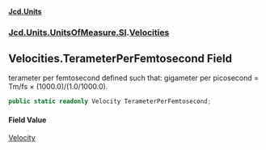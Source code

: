#### [Jcd.Units](index 'index')
### [Jcd.Units.UnitsOfMeasure.SI](Jcd.Units.UnitsOfMeasure.SI 'Jcd.Units.UnitsOfMeasure.SI').[Velocities](Velocities 'Jcd.Units.UnitsOfMeasure.SI.Velocities')

## Velocities.TerameterPerFemtosecond Field

terameter per femtosecond defined such that: gigameter per picosecond = Tm/fs × (1000.0)/(1.0/1000.0).

```csharp
public static readonly Velocity TerameterPerFemtosecond;
```

#### Field Value
[Velocity](Velocity 'Jcd.Units.UnitTypes.Velocity')
